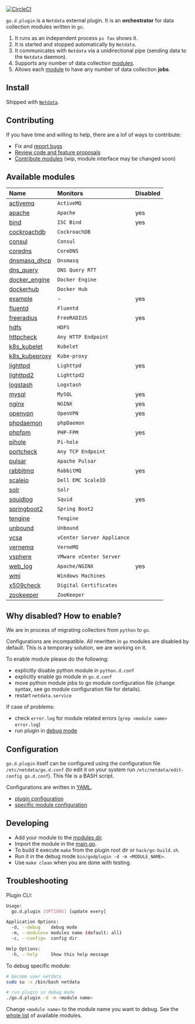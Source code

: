 

[![CircleCI](https://circleci.com/gh/netdata/go.d.plugin.svg?style=svg)](https://circleci.com/gh/netdata/go.d.plugin)

`go.d.plugin` is a `Netdata` external plugin. It is an **orchestrator** for data collection modules written in `go`.

1. It runs as an independent process `ps fax` shows it.
2. It is started and stopped automatically by `Netdata`.
3. It communicates with `Netdata` via a unidirectional pipe (sending data to the `Netdata` daemon).
4. Supports any number of data collection [modules](https://github.com/netdata/go.d.plugin/tree/master/modules).
5. Allows each [module](https://github.com/netdata/go.d.plugin/tree/master/modules) to have any number of data collection **jobs**.

## Install

Shipped with [`Netdata`](https://github.com/netdata/netdata).

## Contributing

If you have time and willing to help, there are a lof of ways to contribute:

-   Fix and [report bugs](https://github.com/netdata/go.d.plugin/issues/new)
-   [Review code and feature proposals](https://github.com/netdata/go.d.plugin/pulls)
-   [Contribute modules](https://github.com/netdata/go.d.plugin/blob/master/CONTRIBUTING.md) (wip, module interface may be changed soon)

## Available modules

| Name                                                                                      | Monitors                   | Disabled|
| :---------------------------------------------------------------------------------------- | :------------------------- | :-------|
| [activemq](https://github.com/netdata/go.d.plugin/tree/master/modules/activemq)           | `ActiveMQ`                 |         |
| [apache](https://github.com/netdata/go.d.plugin/tree/master/modules/apache)               | `Apache`                   | yes     |
| [bind](https://github.com/netdata/go.d.plugin/tree/master/modules/bind)                   | `ISC Bind`                 | yes     |
| [cockroachdb](https://github.com/netdata/go.d.plugin/tree/master/modules/cockroachdb)     | `CockroachDB`              |         | 
| [consul](https://github.com/netdata/go.d.plugin/tree/master/modules/consul)               | `Consul`                   |         |
| [coredns](https://github.com/netdata/go.d.plugin/tree/master/modules/coredns)             | `CoreDNS`                  |         |
| [dnsmasq_dhcp](https://github.com/netdata/go.d.plugin/tree/master/modules/dnsmasq_dhcp)   | `Dnsmasq`                  |         |
| [dns_query](https://github.com/netdata/go.d.plugin/tree/master/modules/dnsquery)          | `DNS Query RTT`            |         |
| [docker_engine](https://github.com/netdata/go.d.plugin/tree/master/modules/docker_engine) | `Docker Engine`            |         |
| [dockerhub](https://github.com/netdata/go.d.plugin/tree/master/modules/dockerhub)         | `Docker Hub`               |         |
| [example](https://github.com/netdata/go.d.plugin/tree/master/modules/example)             | -                          | yes     | 
| [fluentd](https://github.com/netdata/go.d.plugin/tree/master/modules/fluentd)             | `Fluentd`                  |         |
| [freeradius](https://github.com/netdata/go.d.plugin/tree/master/modules/freeradius)       | `FreeRADIUS`               | yes     |
| [hdfs](https://github.com/netdata/go.d.plugin/tree/master/modules/hdfs)                   | `HDFS`                     |         |
| [httpcheck](https://github.com/netdata/go.d.plugin/tree/master/modules/httpcheck)         | `Any HTTP Endpoint`        |         |
| [k8s_kubelet](https://github.com/netdata/go.d.plugin/tree/master/modules/k8s_kubelet)     | `Kubelet`                  |         |
| [k8s_kubeproxy](https://github.com/netdata/go.d.plugin/tree/master/modules/k8s_kubeproxy) | `Kube-proxy`               |         |
| [lighttpd](https://github.com/netdata/go.d.plugin/tree/master/modules/lighttpd)           | `Lighttpd`                 | yes     |
| [lighttpd2](https://github.com/netdata/go.d.plugin/tree/master/modules/lighttpd2)         | `Lighttpd2`                |         |
| [logstash](https://github.com/netdata/go.d.plugin/tree/master/modules/logstash)           | `Logstash`                 |         |
| [mysql](https://github.com/netdata/go.d.plugin/tree/master/modules/mysql)                 | `MySQL`                    | yes     |
| [nginx](https://github.com/netdata/go.d.plugin/tree/master/modules/nginx)                 | `NGINX`                    | yes     |
| [openvpn](https://github.com/netdata/go.d.plugin/tree/master/modules/openvpn)             | `OpenVPN`                  | yes     |
| [phpdaemon](https://github.com/netdata/go.d.plugin/tree/master/modules/phpdaemon)         | `phpDaemon`                |         |
| [phpfpm](https://github.com/netdata/go.d.plugin/tree/master/modules/phpfpm)               | `PHP-FPM`                  | yes     |
| [pihole](https://github.com/netdata/go.d.plugin/tree/master/modules/pihole)               | `Pi-hole`                  |         |
| [portcheck](https://github.com/netdata/go.d.plugin/tree/master/modules/portcheck)         | `Any TCP Endpoint`         |         |
| [pulsar](https://github.com/netdata/go.d.plugin/tree/master/modules/portcheck)            | `Apache Pulsar`            |         |
| [rabbitmq](https://github.com/netdata/go.d.plugin/tree/master/modules/rabbitmq)           | `RabbitMQ`                 | yes     |
| [scaleio](https://github.com/netdata/go.d.plugin/tree/master/modules/scaleio)             | `Dell EMC ScaleIO`         |         |
| [solr](https://github.com/netdata/go.d.plugin/tree/master/modules/solr)                   | `Solr`                     |         |
| [squidlog](https://github.com/netdata/go.d.plugin/tree/master/modules/squidlog)           | `Squid`                    | yes     |
| [springboot2](https://github.com/netdata/go.d.plugin/tree/master/modules/springboot2)     | `Spring Boot2`             |         |
| [tengine](https://github.com/netdata/go.d.plugin/tree/master/modules/tengine)             | `Tengine`                  |         |
| [unbound](https://github.com/netdata/go.d.plugin/tree/master/modules/unbound)             | `Unbound`                  |         |
| [vcsa](https://github.com/netdata/go.d.plugin/tree/master/modules/vcsa)                   | `vCenter Server Appliance` |         |
| [vernemq](https://github.com/netdata/go.d.plugin/tree/master/modules/vernemq)             | `VerneMQ`                  |         | 
| [vsphere](https://github.com/netdata/go.d.plugin/tree/master/modules/vsphere)             | `VMware vCenter Server`    |         |
| [web_log](https://github.com/netdata/go.d.plugin/tree/master/modules/weblog)              | `Apache/NGINX`             | yes     |
| [wmi](https://github.com/netdata/go.d.plugin/tree/master/modules/wmi)                     | `Windows Machines`         |         |
| [x509check](https://github.com/netdata/go.d.plugin/tree/master/modules/x509check)         | `Digital Certificates`     |         |
| [zookeeper](https://github.com/netdata/go.d.plugin/tree/master/modules/zookeeper)         | `ZooKeeper`                |         |

## Why disabled? How to enable?

We are in process of migrating collectors from `python` to `go`.

Configurations are incompatible. All rewritten in `go` modules are disabled by default.
This is a temporary solution, we are working on it.

To enable module please do the following:

-   explicitly disable python module in `python.d.conf`
-   explicitly enable go module in `go.d.conf`
-   move python module jobs to go module configuration file (change syntax, see go module configuration file for details).
-   restart `netdata.service`

If case of problems:

-   check `error.log` for module related errors (`grep <module name> error.log`)
-   run plugin in [debug mode](/docs/collectors/go.d.plugin/#troubleshooting)

## Configuration

`go.d.plugin` itself can be configured using the configuration file `/etc/netdata/go.d.conf`
(to edit it on your system run `/etc/netdata/edit-config go.d.conf`). This file is a BASH script.

Configurations are written in [YAML](http://yaml.org/).

-   [plugin configuration](https://github.com/netdata/go.d.plugin/blob/master/config/go.d.conf)
-   [specific module configuration](https://github.com/netdata/go.d.plugin/tree/master/config/go.d)

## Developing

-   Add your module to the [modules dir](https://github.com/netdata/go.d.plugin/tree/master/modules).
-   Import the module in the [main.go](https://github.com/netdata/go.d.plugin/blob/master/cmd/godplugin/main.go).
-   To build it execute `make` from the plugin root dir or `hack/go-build.sh`.
-   Run it in the debug mode `bin/godplugin -d -m <MODULE_NAME>`.
-   Use `make clean` when you are done with testing.

## Troubleshooting

Plugin CLI:

```sh
Usage:
  go.d.plugin [OPTIONS] [update every]

Application Options:
  -d, --debug    debug mode
  -m, --modules= modules name (default: all)
  -c, --config=  config dir

Help Options:
  -h, --help     Show this help message
```

To debug specific module:

```sh
# become user netdata
sudo su -s /bin/bash netdata

# run plugin in debug mode
./go.d.plugin -d -m <module name>
```

Change `<module name>` to the module name you want to debug.
See the [whole list](/docs/collectors/go.d.plugin/#available-modules) of available modules.
